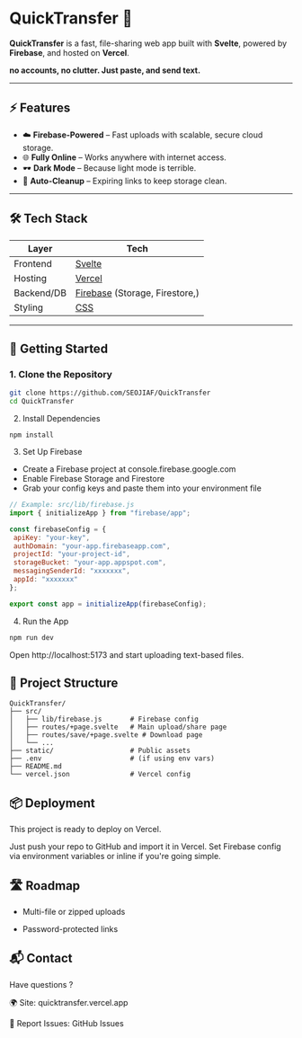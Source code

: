 # QuickTransfer 🚀

**QuickTransfer** is a fast, file-sharing web app built with **Svelte**, powered by **Firebase**, and hosted on **Vercel**. 


**no accounts, no clutter. Just paste, and send text.**

---


## ⚡ Features

- ☁️ **Firebase-Powered** – Fast uploads with scalable, secure cloud storage.
- 🌐 **Fully Online** – Works anywhere with internet access.
- 🕶️ **Dark Mode** – Because light mode is terrible.
- 🧹 **Auto-Cleanup** – Expiring links to keep storage clean.

---

## 🛠 Tech Stack

| Layer        | Tech              |
|--------------|-------------------|
| Frontend     | [Svelte](https://svelte.dev/)         |
| Hosting      | [Vercel](https://vercel.com/)         |
| Backend/DB   | [Firebase](https://firebase.google.com/) (Storage, Firestore,) |
| Styling      | [CSS](https://justpaste.it/gs38k) |

---

## 🚀 Getting Started

### 1. Clone the Repository

```bash
git clone https://github.com/SEOJIAF/QuickTransfer
cd QuickTransfer
```
2. Install Dependencies
```
npm install
```
3. Set Up Firebase

  -  Create a Firebase project at console.firebase.google.com
  -  Enable Firebase Storage and Firestore
  - Grab your config keys and paste them into your environment file
 ```javascript   
// Example: src/lib/firebase.js
import { initializeApp } from "firebase/app";

const firebaseConfig = {
  apiKey: "your-key",
  authDomain: "your-app.firebaseapp.com",
  projectId: "your-project-id",
  storageBucket: "your-app.appspot.com",
  messagingSenderId: "xxxxxxx",
  appId: "xxxxxxx"
};

export const app = initializeApp(firebaseConfig);
```
4. Run the App
```bash
npm run dev
```
Open http://localhost:5173 and start uploading text-based files.

📁 Project Structure
---
```
QuickTransfer/
├── src/
│   ├── lib/firebase.js       # Firebase config
│   ├── routes/+page.svelte   # Main upload/share page
│   ├── routes/save/+page.svelte # Download page
│   └── ...
├── static/                   # Public assets
├── .env                      # (if using env vars)
├── README.md
└── vercel.json               # Vercel config
```
📦 Deployment
---
This project is ready to deploy on Vercel.

Just push your repo to GitHub and import it in Vercel. Set Firebase config via environment variables or inline if you're going simple.

🛣 Roadmap
---


- Multi-file or zipped uploads

- Password-protected links


📬 Contact
---
Have questions ?

🌍 Site: quicktransfer.vercel.app

🐛 Report Issues: GitHub Issues
